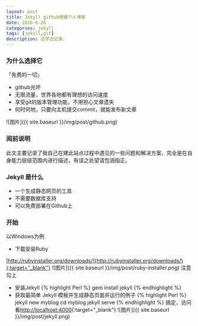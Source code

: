 ```yaml
---
layout: post
title: Jekyll github搭建个人博客
date: 2016-6-26
categories: jekyll
tags: [jekyll,git]
description: 边学边记录。
---
```


### 为什么选择它

「免费的一切」
- github光坏
- 无限流量，世界各地都有理想的访问速度
- 享受git的版本管理功能，不用担心文章遗失
- 何时何地，只要向主机提交commit，就能发布新文章

![图片]({{ site.baseurl }}/img/post/github.png)

### 阅前说明
此文主要记录了我自己在建此站点过程中遇见的一些问题和解决方案，完全是在自身能力层级范围内进行描述，有误之处望请包涵指正。

### Jekyll 是什么
- 一个生成静态网页的工具
- 不需要数据库支持
- 可以免费部署在Github上

### 开始 
以Windows为例
- 下载安装Ruby

[http://rubyinstaller.org/downloads/](http://rubyinstaller.org/downloads/){:target="_blank"}
![图片]({{ site.baseurl }}/img/post/ruby-installer.png)
注意勾上
- 安装Jekyll
{% highlight Perl %}
gem install jekyll
{% endhighlight %}
- 获取最简单 Jekyll 模板并生成静态页面并运行的例子
{% highlight Perl %}
jekyll new myblog
cd myblog
jekyll serve
{% endhighlight %}
搞定，访问看[http://localhost:4000](http://localhost:4000){:target="_blank"}
![图片]({{ site.baseurl }}/img/post/jekyll.png)